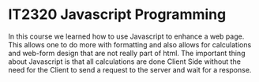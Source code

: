 # IT2320 Javascript Programming

In this course we learned how to use Javascript to enhance a web page.  This allows one to do more with formatting and also allows for calculations and web-form design that are not really part of html.  The important thing about Javascript is that all calculations are done Client Side without the need for the Client to send a request to the server and wait for a response.

